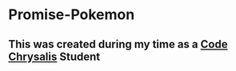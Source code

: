 # Promise-Pokemon
## This was created during my time as a [Code Chrysalis](https://codechrysalis.io) Student